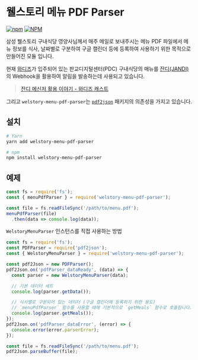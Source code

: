 # 웰스토리 메뉴 PDF Parser

[![npm](https://img.shields.io/npm/v/welstory-menu-pdf-parser)][npm-url]
[![NPM](https://img.shields.io/npm/l/welstory-menu-pdf-parser)][npm-url]

삼성 웰스토리 구내식당 영양사님께서 매주 메일로 보내주시는 메뉴 PDF 파일에서 메뉴 정보를 식사, 날짜별로 구분하여 구글 캘린더 등에 등록하여 사용하기 위한 목적으로 만들어진 모듈 입니다.

현재 [와디즈](https://www.wadiz.kr)가 입주되어 있는 판교디지털센터(PDC) 구내식당의 매뉴를 [잔디(JANDI)](https://www.jandi.com/)의 Webhook을 활용하여 알림을 발송하는데 사용되고 있습니다.

> [잔디 메신저 활용 이야기 - 와디즈 캐스트](https://www.wadiz.kr/web/wcast/detail/5352)

그리고 `welstory-menu-pdf-parser`는 [`pdf2json`](https://www.npmjs.com/package/pdf2json) 패키지의 의존성을 가지고 있습니다.

## 설치

```bash
# Yarn
yarn add welstory-menu-pdf-parser

# npm
npm install welstory-menu-pdf-parser
```

## 예제

```js
const fs = require('fs');
const { menuPdfParser } = require('welstory-menu-pdf-parser');

const file = fs.readFileSync('/path/to/menu.pdf');
menuPdfParser(file)
  .then(data => console.log(data));
```

`WelstoryMenuParser` 인스턴스를 직접 사용하는 방법

```js
const fs = require('fs');
const PDFParser = require('pdf2json');
const { WelstoryMenuParser } = require('welstory-menu-pdf-parser');

const pdf2Json = new PDFParser();
pdf2Json.on('pdfParser_dataReady', (data) => {
  const parser = new WelstoryMenuParser(data);

  // 기본 데이터 세트
  console.log(parser.getData());

  // 식사별로 구분되어 있는 데이터 (구글 캘린더에 등록하기 위한 용도)
  // `menuPdfParser` 함수를 사용할 때에 기본적으로 `getMeals` 함수로 호출됩니다.
  console.log(parser.getMeals());
});
pdf2Json.on('pdfParser_dataError', (error) => {
  console.error(error.parserError);
});

const file = fs.readFileSync('/path/to/menu.pdf');
pdf2Json.parseBuffer(file);
```

[npm-url]: https://www.npmjs.com/package/welstory-menu-pdf-parser
